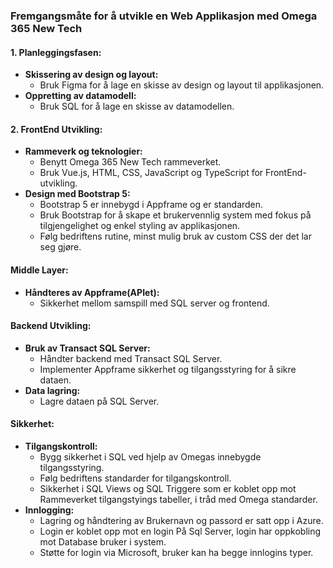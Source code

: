 ### Fremgangsmåte for å utvikle en Web Applikasjon med Omega 365 New Tech

#### 1. Planleggingsfasen:

- **Skissering av design og layout:**
  - Bruk Figma for å lage en skisse av design og layout til applikasjonen.
- **Oppretting av datamodell:**
  - Bruk SQL for å lage en skisse av datamodellen.

#### 2. FrontEnd Utvikling:

- **Rammeverk og teknologier:**
  - Benytt Omega 365 New Tech rammeverket.
  - Bruk Vue.js, HTML, CSS, JavaScript og TypeScript for FrontEnd-utvikling.
- **Design med Bootstrap 5:**
  - Bootstrap 5 er innebygd i Appframe og er standarden.
  - Bruk Bootstrap for å skape et brukervennlig system med fokus på tilgjengelighet og enkel styling av applikasjonen.
  - Følg bedriftens rutine, minst mulig bruk av custom CSS der det lar seg gjøre.

#### Middle Layer:

- **Håndteres av Appframe(APIet):**
  - Sikkerhet mellom samspill med SQL server og frontend.

#### Backend Utvikling:

- **Bruk av Transact SQL Server:**
  - Håndter backend med Transact SQL Server.
  - Implementer Appframe sikkerhet og tilgangsstyring for å sikre dataen.
- **Data lagring:**
  - Lagre dataen på SQL Server.

#### Sikkerhet:

- **Tilgangskontroll:**
  - Bygg sikkerhet i SQL ved hjelp av Omegas innebygde tilgangsstyring.
  - Følg bedriftens standarder for tilgangskontroll.
  - Sikkerhet i SQL Views og SQL Triggere som er koblet opp mot Rammeverket tilgangstyings tabeller, i tråd med Omega standarder.
- **Innlogging:**
  - Lagring og håndtering av Brukernavn og passord er satt opp i Azure.
  - Login er koblet opp mot en login På Sql Server, login har oppkobling mot Database bruker i system.
  - Støtte for login via Microsoft, bruker kan ha begge innlogins typer.
